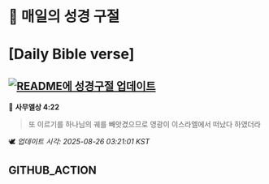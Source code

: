 # 🙏 매일의 성경 구절
# [Daily Bible verse]
## [![README에 성경구절 업데이트](https://github.com/DONGSUKA/first_test/actions/workflows/update-readme-bible.yml/badge.svg)](https://github.com/DONGSUKA/first_test/actions/workflows/update-readme-bible.yml)
<!-- START_BIBLE_VERSE -->
📖 **사무엘상 4:22**
> 또 이르기를 하나님의 궤를 빼앗겼으므로 영광이 이스라엘에서 떠났다 하였더라

🕊️ _업데이트 시각: 2025-08-26 03:21:01 KST_
  <!-- END_BIBLE_VERSE -->
## GITHUB_ACTION
